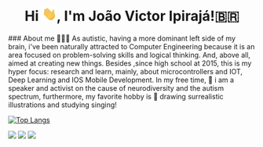

<h1 align="center">Hi <img src="https://raw.githubusercontent.com/BrunoS3D/BrunoS3D/master/wave.gif" width="30px">, I'm João Victor Ipirajá!🇧🇷</h1>
### About me 👨🏽‍💻
  As autistic, having a more dominant left side of my brain, i've been naturally attracted to Computer Engineering because it is an area focused on problem-solving skills and logical thinking. And, above all, aimed at creating new things. 
  Besides ,since high school at 2015, this is my hyper focus: research and learn, mainly, about microcontrollers and IOT, Deep Learning and IOS Mobile Development. 
  In my free time, 🎤 i am a speaker and activist on the cause of neurodiversity and the autism spectrum, furthermore, my favorite hobby is 🎨 drawing surrealistic illustrations and studying singing!

[![Top Langs](https://github-readme-stats.vercel.app/api/top-langs/?username=joaoipiraja&layout=compact)](https://github.com/anuraghazra/github-readme-stats)

[![](https://img.shields.io/badge/YouTube-FF0000?style=for-the-badge&logo=youtube&logoColor=white)](https://www.youtube.com/channel/UC91ApSF7BGsnC2aGT5UfwoA)
[![](https://img.shields.io/badge/Instagram-FF8C1A?style=for-the-badge&logo=instagram&logoColor=white)](https://www.instagram.com/joaoipiraja/)
[![](https://img.shields.io/badge/LinkedIn-0077B5?style=for-the-badge&logo=linkedin&logoColor=white)](https://www.linkedin.com/in/jo%C3%A3o-victor-ipiraj%C3%A1-4450091bb/)
